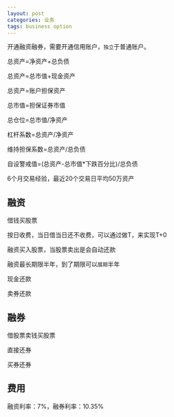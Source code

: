 ```yaml
---
layout: post
categories: 业务
tags: business option
---
```


开通融资融券，需要开通信用账户，`独立`于普通账户。

总资产=净资产+总负债

总资产=总市值+现金资产

总资产=账户担保资产

总市值=担保证券市值

总仓位=总市值/净资产

杠杆系数=总资产/净资产

维持担保系数=总资产/总负债

自设警戒值=(总资产-总市值*下跌百分比)/总负债

6个月交易经验，最近20个交易日平均50万资产

## 融资

借钱买股票

按日收费，当日借当日还不收费，可以通过做T，来实现T+0

融资买入股票，当股票卖出是会自动还款

融资最长期限半年，到了期限可以`展期`半年

现金还款

卖券还款

## 融券

借股票卖钱买股票

直接还券

买券还券

## 费用

融资利率：7%，融券利率：10.35%